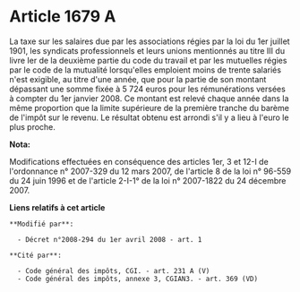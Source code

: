 # Article 1679 A

La taxe sur les salaires due par les associations régies par la loi du 1er juillet 1901, les syndicats professionnels et
leurs unions mentionnés au titre III du livre Ier de la deuxième partie du code du travail et par les mutuelles régies par le
code de la mutualité lorsqu'elles emploient moins de trente salariés n'est exigible, au titre d'une année, que pour la partie
de son montant dépassant une somme fixée à 5 724 euros pour les rémunérations versées à compter du 1er janvier 2008. Ce
montant est relevé chaque année dans la même proportion que la limite supérieure de la première tranche du barème de l'impôt
sur le revenu. Le résultat obtenu est arrondi s'il y a lieu à l'euro le plus proche.

**Nota:**

Modifications effectuées en conséquence des articles 1er, 3 et 12-I de l'ordonnance n° 2007-329 du 12 mars 2007, de l'article
8 de la loi n° 96-559 du 24 juin 1996 et de l'article 2-I-1° de la loi n° 2007-1822 du 24 décembre 2007.

**Liens relatifs à cet article**

	**Modifié par**:

	  - Décret n°2008-294 du 1er avril 2008 - art. 1

	**Cité par**:

	  - Code général des impôts, CGI. - art. 231 A (V)
	  - Code général des impôts, annexe 3, CGIAN3. - art. 369 (VD)
